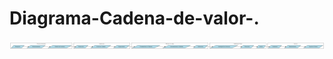 # Diagrama-Cadena-de-valor-.

![](https://github.com/Crik845/Diagrama-Cadena-de-valor-./blob/main/graphviz.png?raw=true)
